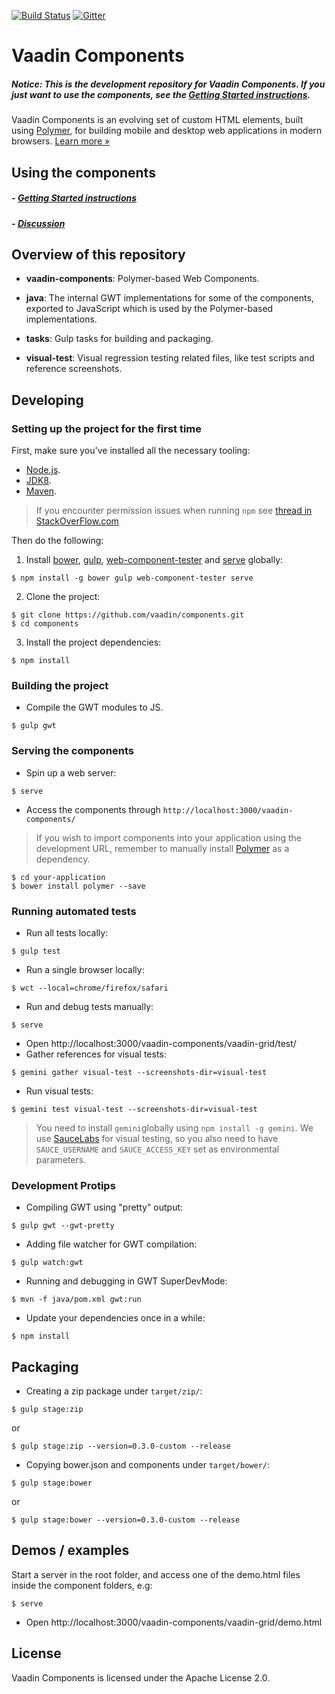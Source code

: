 [![Build Status](https://travis-ci.org/vaadin/components.svg?branch=master)](https://travis-ci.org/vaadin/components)
[![Gitter](https://badges.gitter.im/Join%20Chat.svg)](https://gitter.im/vaadin/components?utm_source=badge&utm_medium=badge&utm_campaign=pr-badge)

# Vaadin Components

##### *Notice*: This is the development repository for Vaadin Components. If you just want to use the components, see the [Getting Started instructions](http://vaadin.github.io/components-examples/).

Vaadin Components is an evolving set of custom HTML elements, built using [Polymer](https://www.polymer-project.org), for building mobile and desktop web applications in modern browsers. [Learn more &raquo;](https://vaadin.com/components/)

## Using the components

##### - [Getting Started instructions](http://vaadin.github.io/components-examples/)
##### - [Discussion](https://vaadin.com/forum/#!/category/9848927/)

## Overview of this repository

- **vaadin-components**:
  Polymer-based Web Components.

- **java**:
  The internal GWT implementations for some of the components,
  exported to JavaScript which is used by the Polymer-based implementations.

- **tasks**:
  Gulp tasks for building and packaging.

- **visual-test**:
  Visual regression testing related files, like test scripts and reference screenshots.

## Developing

### Setting up the project for the first time

First, make sure you've installed all the necessary tooling:
- [Node.js](http://nodejs.org).
- [JDK8](http://www.oracle.com/technetwork/java/javase/downloads/index.html).
- [Maven](http://maven.apache.org/download.cgi).

> If you encounter permission issues when running `npm` see [thread in StackOverFlow.com](http://stackoverflow.com/questions/16151018/npm-throws-error-without-sudo)

Then do the following:

1. Install [bower](https://www.npmjs.com/package/bower), [gulp](https://www.npmjs.com/package/gulp), [web-component-tester](https://www.npmjs.com/package/web-component-tester) and [serve](https://www.npmjs.com/package/serve) globally:
 ```shell
 $ npm install -g bower gulp web-component-tester serve
 ```

2. Clone the project:
 ```shell
 $ git clone https://github.com/vaadin/components.git
 $ cd components
 ```

3. Install the project dependencies:
 ```shell
 $ npm install
 ```

### Building the project

- Compile the GWT modules to JS.
```shell
$ gulp gwt
```

### Serving the components

- Spin up a web server:
```shell
$ serve
```
- Access the components through `http://localhost:3000/vaadin-components/`
> If you wish to import components into your application using the development URL, remember to manually install [Polymer](https://github.com/Polymer/polymer) as a dependency.
```shell
$ cd your-application
$ bower install polymer --save
```

### Running automated tests

- Run all tests locally:
```shell
$ gulp test
```
- Run a single browser locally:
```shell
$ wct --local=chrome/firefox/safari
```
- Run and debug tests manually:
```shell
$ serve
```
  - Open http://localhost:3000/vaadin-components/vaadin-grid/test/
- Gather references for visual tests:
```shell
$ gemini gather visual-test --screenshots-dir=visual-test
```
- Run visual tests:
```shell
$ gemini test visual-test --screenshots-dir=visual-test
```
> You need to install `gemini`globally using `npm install -g gemini`. We use [SauceLabs](http://www.saucelabs.com) for visual testing, so you also need to have `SAUCE_USERNAME` and `SAUCE_ACCESS_KEY` set as environmental parameters.

### Development Protips

- Compiling GWT using "pretty" output:
```shell
$ gulp gwt --gwt-pretty
```
- Adding file watcher for GWT compilation:
```shell
$ gulp watch:gwt
```
- Running and debugging in GWT SuperDevMode:
```shell
$ mvn -f java/pom.xml gwt:run
```
- Update your dependencies once in a while:
```shell
$ npm install
```

## Packaging

- Creating a zip package under `target/zip/`:
```shell
$ gulp stage:zip
```
or
```shell
$ gulp stage:zip --version=0.3.0-custom --release
```
- Copying bower.json and components under `target/bower/`:
```shell
$ gulp stage:bower
```
or
```shell
$ gulp stage:bower --version=0.3.0-custom --release
```

## Demos / examples

Start a server in the root folder,
and access one of the demo.html files inside the component folders, e.g:
```shell
$ serve
```
- Open http://localhost:3000/vaadin-components/vaadin-grid/demo.html


## License

Vaadin Components is licensed under the Apache License 2.0.
